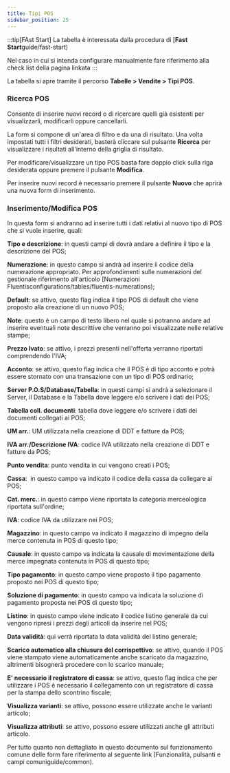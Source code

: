 ```yaml
---
title: Tipi POS
sidebar_position: 25
---
```


:::tip[FAst Start]
La tabella è interessata dalla procedura di [**Fast Start**guide/fast-start)

Nel caso in cui si intenda configurare manualmente fare riferimento alla check list della pagina linkata
:::

La tabella si apre tramite il percorso **Tabelle > Vendite > Tipi POS**.

### Ricerca POS

Consente di inserire nuovi record o di ricercare quelli già esistenti per visualizzarli, modificarli oppure cancellarli.

La form si compone di un'area di filtro e da una di risultato. Una volta impostati tutti i filtri desiderati, basterà cliccare sul pulsante **Ricerca** per visualizzare i risultati all'interno della griglia di risultato.

Per modificare/visualizzare un tipo POS basta fare doppio click sulla riga desiderata oppure premere il pulsante **Modifica**.

Per inserire nuovi record è necessario premere il pulsante **Nuovo** che aprirà una nuova form di inserimento. 

### Inserimento/Modifica POS

In questa form si andranno ad inserire tutti i dati relativi al nuovo tipo di POS che si vuole inserire, quali:

**Tipo e descrizione**: in questi campi di dovrà andare a definire il tipo e la descrizione del POS;

**Numerazione**: in questo campo si andrà ad inserire il codice della numerazione appropriato. Per approfondimenti sulle numerazioni del gestionale riferimento all'articolo  [Numerazioni Fluentisconfigurations/tables/fluentis-numerations); 

**Default**: se attivo, questo flag indica il tipo POS di default che viene proposto alla creazione di un nuovo POS;

**Note**: questo è un campo di testo libero nel quale si potranno andare ad inserire eventuali note descrittive che verranno poi visualizzate nelle relative stampe;

**Prezzo Ivato**: se attivo, i prezzi presenti nell'offerta verranno riportati comprendendo l'IVA;

**Acconto**: se attivo, questo flag indica che il POS è di tipo acconto e potrà essere stornato con una transazione con un tipo di POS ordinario;

**Server P.O.S/Database/Tabella**: in questi campi si andrà a selezionare il Server, il Database e la Tabella dove leggere e/o scrivere i dati dei POS;

**Tabella coll. documenti**: tabella dove leggere e/o scrivere i dati dei documenti collegati ai POS;

**UM arr.**: UM utilizzata nella creazione di DDT e fatture da POS;

**IVA arr./Descrizione IVA**: codice IVA utilizzato nella creazione di DDT e fatture da POS;

**Punto vendita**: punto vendita in cui vengono creati i POS;

**Cassa**:  in questo campo va indicato il codice della cassa da collegare ai POS;

**Cat. merc.**: in questo campo viene riportata la categoria merceologica riportata sull'ordine;

**IVA**: codice IVA da utilizzare nei POS;

**Magazzino**: in questo campo va indicato il magazzino di impegno della merce contenuta in POS di questo tipo;

**Causale**: in questo campo va indicata la causale di movimentazione della merce impegnata contenuta in POS di questo tipo;

**Tipo pagamento**: in questo campo viene proposto il tipo pagamento proposto nei POS di questo tipo;

**Soluzione di pagamento**: in questo campo va indicata la soluzione di pagamento proposta nei POS di questo tipo;

**Listino**: in questo campo viene indicato il codice listino generale da cui vengono ripresi i prezzi degli articoli da inserire nel POS;

**Data validità**: qui verrà riportata la data validità del listino generale;

**Scarico automatico alla chiusura del corrispettivo**: se attivo, quando il POS viene stampato viene automaticamente anche scaricato da magazzino, altrimenti bisognerà procedere con lo scarico manuale;

**E' necessario il registratore di cassa**: se attivo, questo flag indica che per utilizzare i POS è necessario il collegamento con un registratore di cassa per la stampa dello scontrino fiscale;

**Visualizza varianti**: se attivo, possono essere utilizzate anche le varianti articolo;

**Visualizza attributi**: se attivo, possono essere utilizzati anche gli attributi articolo.

Per tutto quanto non dettagliato in questo documento sul funzionamento comune delle form fare riferimento al seguente link [Funzionalità, pulsanti e campi comuniguide/common).
